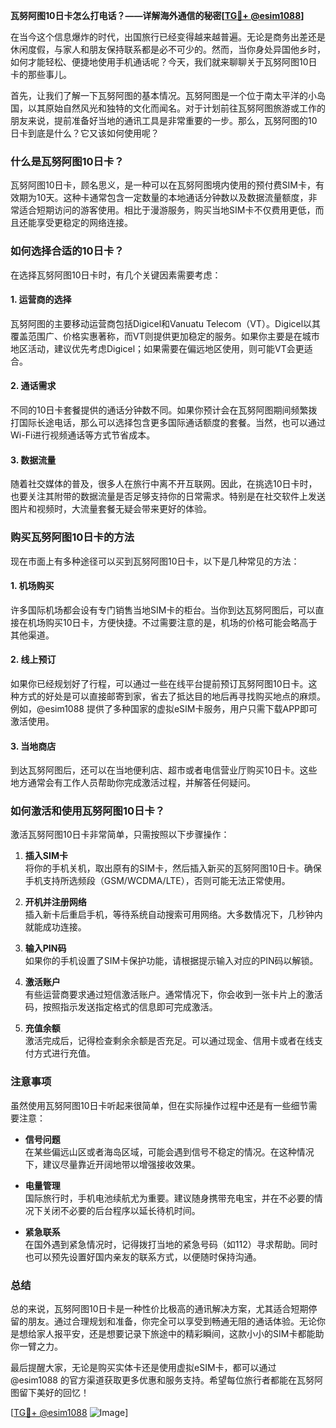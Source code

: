 **瓦努阿图10日卡怎么打电话？——详解海外通信的秘密[[TG💪+ @esim1088](https://t.me/s/esim1088)]**

在当今这个信息爆炸的时代，出国旅行已经变得越来越普遍。无论是商务出差还是休闲度假，与家人和朋友保持联系都是必不可少的。然而，当你身处异国他乡时，如何才能轻松、便捷地使用手机通话呢？今天，我们就来聊聊关于瓦努阿图10日卡的那些事儿。

首先，让我们了解一下瓦努阿图的基本情况。瓦努阿图是一个位于南太平洋的小岛国，以其原始自然风光和独特的文化而闻名。对于计划前往瓦努阿图旅游或工作的朋友来说，提前准备好当地的通讯工具是非常重要的一步。那么，瓦努阿图的10日卡到底是什么？它又该如何使用呢？

### 什么是瓦努阿图10日卡？

瓦努阿图10日卡，顾名思义，是一种可以在瓦努阿图境内使用的预付费SIM卡，有效期为10天。这种卡通常包含一定数量的本地通话分钟数以及数据流量额度，非常适合短期访问的游客使用。相比于漫游服务，购买当地SIM卡不仅费用更低，而且还能享受更稳定的网络连接。

### 如何选择合适的10日卡？

在选择瓦努阿图10日卡时，有几个关键因素需要考虑：

#### 1. **运营商的选择**
   瓦努阿图的主要移动运营商包括Digicel和Vanuatu Telecom（VT）。Digicel以其覆盖范围广、价格实惠著称，而VT则提供更加稳定的服务。如果你主要是在城市地区活动，建议优先考虑Digicel；如果需要在偏远地区使用，则可能VT会更适合。

#### 2. **通话需求**
   不同的10日卡套餐提供的通话分钟数不同。如果你预计会在瓦努阿图期间频繁拨打国际长途电话，那么可以选择包含更多国际通话额度的套餐。当然，也可以通过Wi-Fi进行视频通话等方式节省成本。

#### 3. **数据流量**
   随着社交媒体的普及，很多人在旅行中离不开互联网。因此，在挑选10日卡时，也要关注其附带的数据流量是否足够支持你的日常需求。特别是在社交软件上发送图片和视频时，大流量套餐无疑会带来更好的体验。

### 购买瓦努阿图10日卡的方法

现在市面上有多种途径可以买到瓦努阿图10日卡，以下是几种常见的方法：

#### 1. **机场购买**
   许多国际机场都会设有专门销售当地SIM卡的柜台。当你到达瓦努阿图后，可以直接在机场购买10日卡，方便快捷。不过需要注意的是，机场的价格可能会略高于其他渠道。

#### 2. **线上预订**
   如果你已经规划好了行程，可以通过一些在线平台提前预订瓦努阿图10日卡。这种方式的好处是可以直接邮寄到家，省去了抵达目的地后再寻找购买地点的麻烦。例如，@esim1088 提供了多种国家的虚拟eSIM卡服务，用户只需下载APP即可激活使用。

#### 3. **当地商店**
   到达瓦努阿图后，还可以在当地便利店、超市或者电信营业厅购买10日卡。这些地方通常会有工作人员帮助你完成激活过程，并解答任何疑问。

### 如何激活和使用瓦努阿图10日卡？

激活瓦努阿图10日卡非常简单，只需按照以下步骤操作：

1. **插入SIM卡**  
   将你的手机关机，取出原有的SIM卡，然后插入新买的瓦努阿图10日卡。确保手机支持所选频段（GSM/WCDMA/LTE），否则可能无法正常使用。

2. **开机并注册网络**  
   插入新卡后重启手机，等待系统自动搜索可用网络。大多数情况下，几秒钟内就能成功连接。

3. **输入PIN码**  
   如果你的手机设置了SIM卡保护功能，请根据提示输入对应的PIN码以解锁。

4. **激活账户**  
   有些运营商要求通过短信激活账户。通常情况下，你会收到一张卡片上的激活码，按照指示发送指定格式的信息即可完成激活。

5. **充值余额**  
   激活完成后，记得检查剩余余额是否充足。可以通过现金、信用卡或者在线支付方式进行充值。

### 注意事项

虽然使用瓦努阿图10日卡听起来很简单，但在实际操作过程中还是有一些细节需要注意：

- **信号问题**  
  在某些偏远山区或者海岛区域，可能会遇到信号不稳定的情况。在这种情况下，建议尽量靠近开阔地带以增强接收效果。

- **电量管理**  
  国际旅行时，手机电池续航尤为重要。建议随身携带充电宝，并在不必要的情况下关闭不必要的后台程序以延长待机时间。

- **紧急联系**  
  在国外遇到紧急情况时，记得拨打当地的紧急号码（如112）寻求帮助。同时也可以预先设置好国内亲友的联系方式，以便随时保持沟通。

### 总结

总的来说，瓦努阿图10日卡是一种性价比极高的通讯解决方案，尤其适合短期停留的朋友。通过合理规划和准备，你完全可以享受到畅通无阻的通话体验。无论你是想给家人报平安，还是想要记录下旅途中的精彩瞬间，这款小小的SIM卡都能助你一臂之力。

最后提醒大家，无论是购买实体卡还是使用虚拟eSIM卡，都可以通过 @esim1088 的官方渠道获取更多优惠和服务支持。希望每位旅行者都能在瓦努阿图留下美好的回忆！

[[TG💪+ @esim1088](https://t.me/s/esim1088) ![Image](https://i.postimg.cc/4NQfJmqS/Snipaste-2025-05-13-00-14-12.png)]